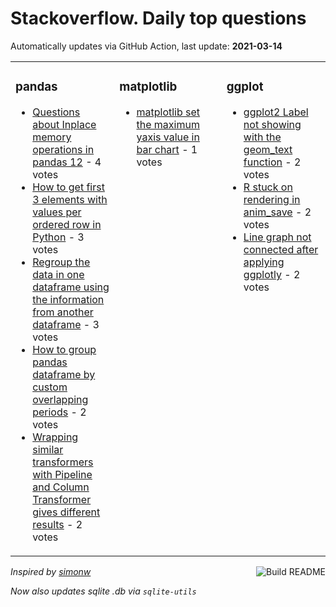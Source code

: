 # Stackoverflow. Daily top questions 

Automatically updates via GitHub Action, last update: **<!-- date starts -->2021-03-14<!-- date ends -->**


<table><tr><td valign="top" width="33%">

### pandas
<!-- pandas starts -->
* [Questions about Inplace memory operations in pandas 12](https://stackoverflow.com/questions/66624804/questions-about-in-place-memory-operations-in-pandas-1-2) - 4 votes
* [How to get first 3 elements with values per ordered row in Python](https://stackoverflow.com/questions/66625401/how-to-get-first-3-elements-with-values-per-ordered-row-in-python) - 3 votes
* [Regroup the data in one dataframe using the information from another dataframe](https://stackoverflow.com/questions/66624817/regroup-the-data-in-one-dataframe-using-the-information-from-another-dataframe) - 3 votes
* [How to group pandas dataframe by custom overlapping periods](https://stackoverflow.com/questions/66620092/how-to-group-pandas-dataframe-by-custom-overlapping-periods) - 2 votes
* [Wrapping similar transformers with Pipeline and Column Transformer gives different results](https://stackoverflow.com/questions/66628038/wrapping-similar-transformers-with-pipeline-and-column-transformer-gives-differe) - 2 votes
<!-- pandas ends -->
</td><td valign="top" width="34%">


### matplotlib
<!-- matplotlib starts -->
* [matplotlib  set the maximum yaxis value in bar chart](https://stackoverflow.com/questions/66629565/matplotlib-set-the-maximum-y-axis-value-in-bar-chart) - 1 votes
<!-- matplotlib ends -->
</td><td valign="top" width="34%">


### ggplot
<!-- ggplot2 starts -->
* [ggplot2 Label not showing with the geom_text function](https://stackoverflow.com/questions/66628313/ggplot2-label-not-showing-with-the-geom-text-function) - 2 votes
* [R stuck on rendering in anim_save](https://stackoverflow.com/questions/66629505/r-stuck-on-rendering-in-anim-save) - 2 votes
* [Line graph not connected after applying ggplotly](https://stackoverflow.com/questions/66624372/line-graph-not-connected-after-applying-ggplotly) - 2 votes
<!-- ggplot2 ends -->
</td></tr></table>

<a href="https://github.com/hp0404/hp0404/actions"><img src="https://github.com/hp0404/hp0404/workflows/Build%20README/badge.svg" align="right" alt="Build README"></a> <p>*Inspired by  [simonw](https://github.com/simonw/simonw)*</p> <p> *Now also updates sqlite .db via `sqlite-utils`* </p>
